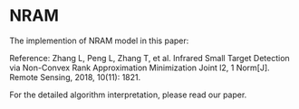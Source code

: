 # NRAM
The implemention of NRAM model in this paper:

Reference:
   Zhang L, Peng L, Zhang T, et al. Infrared Small Target Detection via Non-Convex 
   Rank Approximation Minimization Joint l2, 1 Norm[J]. Remote Sensing, 2018, 10(11): 1821.
   
For the detailed algorithm interpretation, please read our paper.
